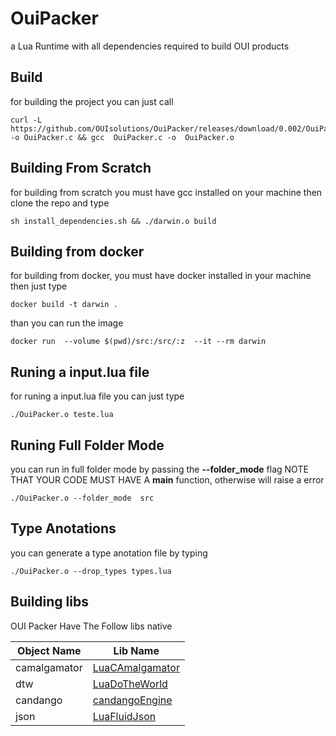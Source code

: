 # OuiPacker
a Lua Runtime with all dependencies required to build OUI products

## Build
for building the project you can just call
```shell
curl -L https://github.com/OUIsolutions/OuiPacker/releases/download/0.002/OuiPacker.c -o OuiPacker.c && gcc  OuiPacker.c -o  OuiPacker.o
```
## Building From Scratch
for building from scratch you must have gcc installed on your machine
then clone the repo and type
```
sh install_dependencies.sh && ./darwin.o build
```
## Building from docker
for building from docker, you must have docker installed in your machine
then  just type 
```
docker build -t darwin .
```
than you can run the image
```shell
docker run  --volume $(pwd)/src:/src/:z  --it --rm darwin
```

## Runing a input.lua file
for runing a input.lua file you can just type
```shell
./OuiPacker.o teste.lua
```

## Runing Full Folder Mode
you can run in full folder mode by passing the **--folder_mode** flag
NOTE THAT YOUR CODE MUST HAVE A **main** function, otherwise will raise
a error
```shell
./OuiPacker.o --folder_mode  src
```
## Type Anotations
you can generate a type anotation file by typing
```shell
./OuiPacker.o --drop_types types.lua
```

## Building libs
OUI Packer Have The Follow libs native

|  Object Name  | Lib Name |
|--------------|---------|
|camalgamator | [LuaCAmalgamator](https://github.com/OUIsolutions/LuaCAmalgamator) |
|dtw| [LuaDoTheWorld](https://github.com/OUIsolutions/LuaDoTheWorld)|
|candango|[candangoEngine](https://github.com/SamuelHenriqueDeMoraisVitrio/candangoEngine) |
|json|[LuaFluidJson](https://github.com/OUIsolutions/LuaFluidJson) |

